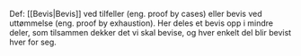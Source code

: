 Def:
[[Bevis|Bevis]] ved tilfeller (eng. proof by cases) eller bevis ved uttømmelse (eng. proof by exhaustion). Her deles et bevis opp i mindre deler, som tilsammen dekker det vi skal bevise, og hver enkelt del blir bevist hver for seg.

